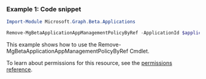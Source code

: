 ### Example 1: Code snippet

```powershellImport-Module Microsoft.Graph.Beta.Applications

Remove-MgBetaApplicationAppManagementPolicyByRef -ApplicationId $applicationId -AppManagementPolicyId $appManagementPolicyId
```
This example shows how to use the Remove-MgBetaApplicationAppManagementPolicyByRef Cmdlet.
To learn about permissions for this resource, see the [permissions reference](/graph/permissions-reference).

